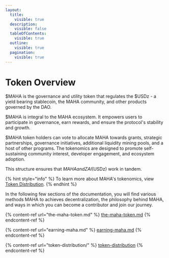 ```yaml
---
layout:
  title:
    visible: true
  description:
    visible: false
  tableOfContents:
    visible: true
  outline:
    visible: true
  pagination:
    visible: true
---
```


# Token Overview

$MAHA is the governance and utility token that regulates the $USDz - a yield bearing stablecoin, the MAHA community, and other products governed by the DAO.

$MAHA is integral to the MAHA ecosystem. It empowers users to participate in governance, earn rewards, and ensure the protocol's stability and growth.

$MAHA token holders can vote to allocate MAHA towards grants, strategic partnerships, governance initiatives, additional liquidity mining pools, and a host of other programs. The tokenomics are designed to promote self-sustaining community interest, developer engagement, and ecosystem adoption.

This structure ensures that $MAHA and ZAI ($USDz) work in tandem.

{% hint style="info" %}
To learn more about MAHA's tokenomics, view [Token Distribution](token-distribution/).
{% endhint %}

In the following few sections of the documentation, you will find various methods MAHA  to achieves decentralization, the philosophy behind MAHA, and ways in which you can become a contributor and join our journey.

{% content-ref url="the-maha-token.md" %}
[the-maha-token.md](the-maha-token.md)
{% endcontent-ref %}

{% content-ref url="earning-maha.md" %}
[earning-maha.md](earning-maha.md)
{% endcontent-ref %}

{% content-ref url="token-distribution/" %}
[token-distribution](token-distribution/)
{% endcontent-ref %}
